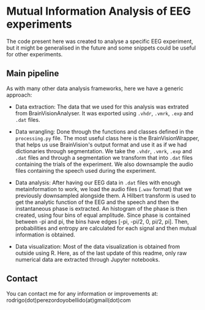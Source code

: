 # Mutual Information Analysis of EEG experiments

The code present here was created to analyse a specific EEG experiment, but it might be generalised in the future and some snippets could be useful for other experiments.

## Main pipeline

As with many other data analysis frameworks, here we have a generic approach:

- Data extraction: The data that we used for this analysis was extrated from BrainVisionAnalyser. It was exported using `.vhdr`, `.vmrk`, `.exp` and `.dat` files.

- Data wrangling: Done through the functions and classes defined in the `processing.py` file. The most useful class here is the BrainVisionWrapper, that helps us use BrainVision's output format and use it as if we had dictionaries through segmentation. We take the `.vhdr`, `.vmrk`, `.exp` and `.dat` files and through a segmentation we transform that into `.dat` files containing the trials of the experiment. We also downsample the audio files containing the speech used during the experiment.

- Data analysis: After having our EEG data in `.dat` files with enough metainformation to work, we load the audio files (`.wav` format) that we previously downsampled alongside them. A Hilbert transform is used to get the analytic function of the EEG and the speech and then the instantaneous phase is extracted. An histogram of the phase is then created, using four bins of equal amplitude. Since phase is contained between -pi and pi, the bins have edges [-pi, -pi/2, 0, pi/2, pi]. Then, probabilities and entropy are calculated for each signal and then mutual information is obtained.

- Data visualization: Most of the data visualization is obtained from outside using R. Here, as of the last update of this readme, only raw numerical data are extracted through Jupyter notebooks.

## Contact

You can contact me for any information or improvements at: rodrigo(dot)perezordoyobellido(at)gmail(dot)com